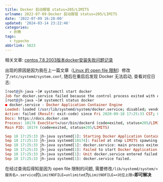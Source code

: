 ```yaml
---
title: Docker 启动报错 status=205/LIMITS
urlname: 2022-07-09-Docker 启动报错 status=205/LIMITS
date: '2022-07-09 16:28:00'
updated: '2024-03-14 23:22:46'
categories:
  - 折腾
tags:
  - typecho
abbrlink: 5823
---
```

相关文章: [centos 7.8.2003版本docker安装失败问题记录](https://blog.csdn.net/rockstics/article/details/108670563)



出现的原因是因为我在上一篇文章（[Linux 的 open file 限制](/p/17417/)）修改了`/etc/systemd/system.conf`, 随后在重启后发现 Docker 无法启动, 查看对应日志:
```prolog
[root@jh-java ~]# systemctl start docker
Job for docker.service failed because the control process exited with error code. See “systemctl status docker.service” and “journalctl -xe” for details.
[root@jh-java ~]# systemctl status docker
● docker.service - Docker Application Container Engine
Loaded: loaded (/usr/lib/systemd/system/docker.service; disabled; vendor preset: disabled)
Active: failed (Result: exit-code) since Fri 2020-09-18 17:25:33 CST; 6min ago
Docs: https://docs.docker.com
Process: 10174 ExecStart=/usr/bin/dockerd (code=exited, status=205/LIMITS)
Main PID: 10174 (code=exited, status=205/LIMITS)

Sep 18 17:25:33 jh-java systemd[1]: Starting Docker Application Container Engine…
Sep 18 17:25:33 jh-java systemd[10174]: Failed at step LIMITS spawning /usr/bin/dockerd: Operation not permitted
Sep 18 17:25:33 jh-java systemd[1]: docker.service: main process exited, code=exited, status=205/LIMITS
Sep 18 17:25:33 jh-java systemd[1]: Failed to start Docker Application Container Engine.
Sep 18 17:25:33 jh-java systemd[1]: Unit docker.service entered failed state.
Sep 18 17:25:33 jh-java systemd[1]: docker.service failed.
```


在经过查询后得知是因为 open file 限制的问题, 需要修改`/lib/systemd/system/<服务名>.service`的`LimitNOFILE=unlimited`为`LimitNOFILE=<对应上限>`**即可解决**
